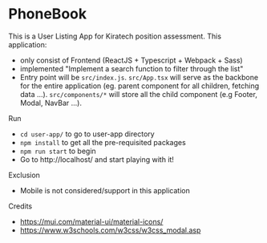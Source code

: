 # PhoneBook
This is a User Listing App for Kiratech position assessment. This application:
- only consist of Frontend (ReactJS + Typescript + Webpack + Sass)
- implemented "Implement a search function to filter through the list"
- Entry point will be `src/index.js`. `src/App.tsx` will serve as the backbone for the entire application (eg. parent component for all children, fetching data ...). `src/components/*` will store all the child component (e.g Footer, Modal, NavBar ...).


Run
-  `cd user-app/` to go to user-app directory
- `npm install` to get all the pre-requisited packages
- `npm run start` to begin
- Go to http://localhost/ and start playing with it!


Exclusion
- Mobile is not considered/support in this application


Credits
- https://mui.com/material-ui/material-icons/
- https://www.w3schools.com/w3css/w3css_modal.asp
